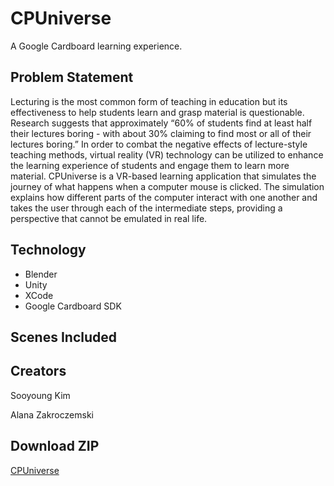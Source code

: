 # CPUniverse
A Google Cardboard learning experience. 

## Problem Statement
Lecturing is the most common form of teaching in education but its effectiveness to help students learn and grasp material is questionable. Research suggests that approximately “60% of students find at least half their lectures boring - with about 30% claiming to find most or all of their lectures boring.” In order to combat the negative effects of lecture-style teaching methods, virtual reality (VR) technology can be utilized to enhance the learning experience of students and engage them to learn more material. CPUniverse is a VR-based learning application that simulates the journey of what happens when a computer mouse is clicked. The simulation explains how different parts of the computer interact with one another and takes the user through each of the intermediate steps, providing a perspective that cannot be emulated in real life.

## Technology
- Blender
- Unity
- XCode
- Google Cardboard SDK

## Scenes Included


## Creators
Sooyoung Kim

Alana Zakroczemski


## Download ZIP
[CPUniverse](google.com)
